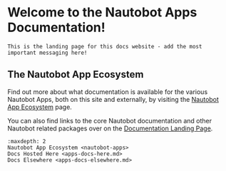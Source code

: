 # Welcome to the Nautobot Apps Documentation!

```{admonition} Developer Note - Remove Me!
This is the landing page for this docs website - add the most important messaging here!
```

## The Nautobot App Ecosystem

Find out more about what documentation is available for the various Nautobot Apps, both on this site and externally, by visiting the [Nautobot App Ecosystem](nautobot-apps.md) page.

You can also find links to the core Nautobot documentation and other Nautobot related packages over on the [Documentation Landing Page](https://nbdocs.pages.dev).

```{toctree}
:maxdepth: 2
Nautobot App Ecosystem <nautobot-apps>
Docs Hosted Here <apps-docs-here.md>
Docs Elsewhere <apps-docs-elsewhere.md>
```
